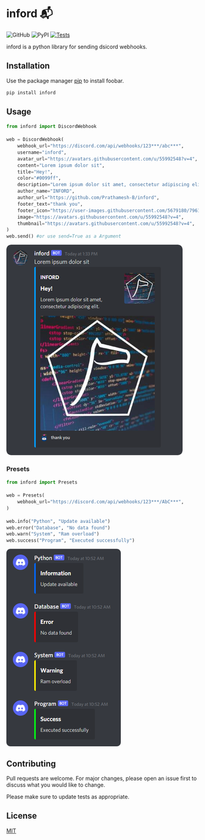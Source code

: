 # inford 📬

![GitHub](https://img.shields.io/github/license/Prathamesh-B/inford)
![PyPI](https://img.shields.io/pypi/v/inford)
[![Tests](https://github.com/Prathamesh-B/inford/actions/workflows/python-tests.yml/badge.svg)](https://github.com/Prathamesh-B/inford/actions/workflows/python-tests.yml)

inford is a python library for sending dsicord webhooks.

## Installation

Use the package manager [pip](https://pip.pypa.io/en/stable/) to install foobar.

```bash
pip install inford
```

## Usage

```python
from inford import DiscordWebhook

web = DiscordWebhook(
    webhook_url="https://discord.com/api/webhooks/123***/abc***",
    username="inford",
    avatar_url="https://avatars.githubusercontent.com/u/55992548?v=4",
    content="Lorem ipsum dolor sit",
    title="Hey!",
    color="#0099ff",
    description="Lorem ipsum dolor sit amet, consectetur adipiscing elit.",
    author_name="INFORD",
    author_url="https://github.com/Prathamesh-B/inford",
    footer_text="thank you",
    footer_icon="https://user-images.githubusercontent.com/5679180/79618120-0daffb80-80be-11ea-819e-d2b0fa904d07.gif",
    image="https://avatars.githubusercontent.com/u/55992548?v=4",
    thumbnail="https://avatars.githubusercontent.com/u/55992548?v=4",
)
web.send() #or use send=True as a Argument
```

![Image](img/example.png "Example")

### Presets

```python
from inford import Presets

web = Presets(
    webhook_url="https://discord.com/api/webhooks/123***/AbC***",
)

web.info("Python", "Update available")
web.error("Database", "No data found")
web.warn("System", "Ram overload")
web.success("Program", "Executed successfully")

```

![Image](img/presets_example.png "Example")

## Contributing

Pull requests are welcome. For major changes, please open an issue first to discuss what you would like to change.

Please make sure to update tests as appropriate.

## License

[MIT](https://choosealicense.com/licenses/mit/)
